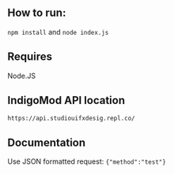 ## How to run:
`npm install` and `node index.js`

## Requires
Node.JS

## IndigoMod API location
`https://api.studiouifxdesig.repl.co/`

## Documentation
Use JSON formatted request:
`{"method":"test"}`